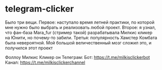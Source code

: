 # telegram-clicker

Было три вещи. Первое: наступало время летней практики, по которой мне нужно было выбрать и реализовать любой проект. Второе: я узнал, что фан-база Mara_fur (стример такой) разрабатывала Милкис кликер на Юнити, но почему-то забили. Третья: популярность Хамстер Комбата была невероятной. Мой большой величественный мозг сложил это, и получился этот проект

Фоллоу Милкис Кликер он Телеграм:
Бот: https://t.me/milkisclickerbot
Канал: https://t.me/milkisclickerchannel
